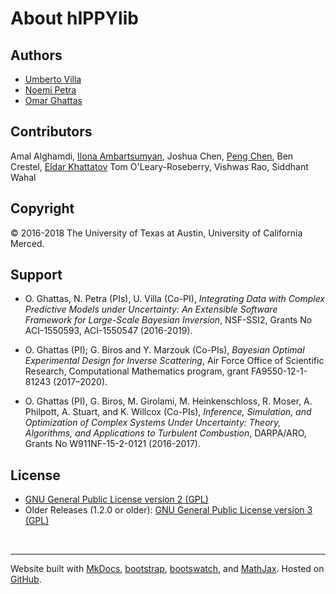 # About hIPPYlib

## Authors
- [Umberto Villa](http://uvilla.github.io)
- [Noemi Petra](http://faculty.ucmerced.edu/npetra)
- [Omar Ghattas](http://users.ices.utexas.edu/~omar/)

## Contributors
Amal Alghamdi,
[Ilona Ambartsumyan](http://ailona.github.io),
Joshua Chen,
[Peng Chen](http://users.ices.utexas.edu/~peng/),
Ben Crestel,
[Eldar Khattatov](http://eldarkh.github.io)
Tom O'Leary-Roseberry,
Vishwas Rao,
Siddhant Wahal

## Copyright
&copy; 2016-2018 The University of Texas at Austin, University of California Merced.

## Support
- O. Ghattas, N. Petra (PIs),  U. Villa (Co-PI), *Integrating Data with Complex Predictive Models under Uncertainty: An Extensible Software Framework for Large-Scale Bayesian Inversion*, NSF-SSI2, Grants No ACI-1550593, ACI-1550547 (2016-2019).

- O. Ghattas (PI); G. Biros and Y. Marzouk (Co-PIs), *Bayesian Optimal Experimental Design for Inverse Scattering*,
Air Force Office of Scientific Research, Computational Mathematics program, grant FA9550-12-1-81243 (2017–2020).

- O. Ghattas (PI), G. Biros, M. Girolami, M. Heinkenschloss, R. Moser, A. Philpott, A. Stuart, and K. Willcox (Co-PIs), *Inference, Simulation, and Optimization of Complex Systems Under Uncertainty: Theory, Algorithms, and Applications to Turbulent Combustion*, DARPA/ARO, Grants No W911NF-15-2-0121 (2016-2017).

## License
- [GNU General Public License version 2 (GPL)](http://www.gnu.org/licenses/gpl-2.0-standalone.html)
- Older Releases (1.2.0 or older): [GNU General Public License version 3 (GPL)](http://www.gnu.org/licenses/gpl-3.0-standalone.html)

<br>

---

Website built with [MkDocs](http://www.mkdocs.org/), [bootstrap](http://getbootstrap.com/), [bootswatch](https://bootswatch.com/), and [MathJax](https://www.mathjax.org/).
Hosted on [GitHub](http://github.com/hippylib/). 
